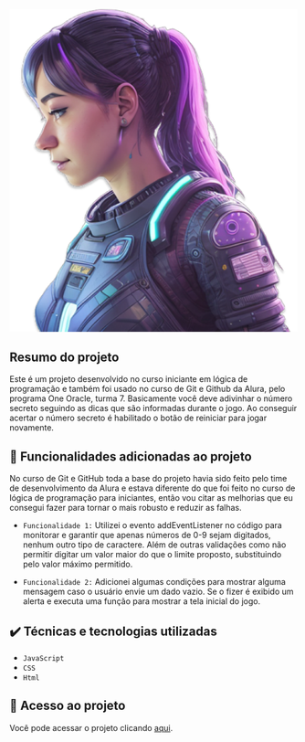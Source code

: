![descrição da imagem](https://github.com/fearauju/numero-secreto/blob/main/img/ia.png)


## Resumo do projeto

 Este é um projeto desenvolvido no curso iniciante em lógica de programação e também foi usado no curso de Git e Github da Alura, pelo programa One Oracle, turma 7. Basicamente você deve adivinhar o número secreto seguindo as dicas que são informadas durante o jogo. Ao conseguir acertar o número secreto é habilitado o botão de reiniciar para jogar novamente.

## :hammer: Funcionalidades adicionadas ao projeto
 
 No curso de Git e GitHub toda a base do projeto havia sido feito pelo time de desenvolvimento da Alura e estava diferente do que foi feito no curso de  lógica de programação para iniciantes, então vou citar as melhorias que eu consegui fazer para tornar o mais robusto e reduzir as falhas.
 
- `Funcionalidade 1:` Utilizei o evento addEventListener no código para monitorar e garantir que apenas números de 0-9 sejam digitados, nenhum outro tipo de caractere. Além de outras validações como não permitir digitar um valor maior do que o limite proposto, substituindo pelo valor máximo permitido.
 
- `Funcionalidade 2:` Adicionei algumas condições para mostrar alguma mensagem caso o usuário envie um dado vazio. Se o fizer é exibido um alerta e executa uma função para mostrar a tela inicial do jogo.

## ✔️ Técnicas e tecnologias utilizadas

- ``JavaScript``
- ``CSS``
- ``Html``
  
## 📁 Acesso ao projeto

Você pode acessar o projeto clicando [aqui](https://github.com/fearauju/numero-secreto).
